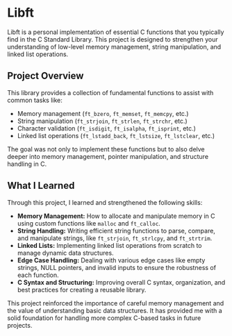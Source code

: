 # Libft
Libft is a personal implementation of essential C functions that you typically find in the C Standard Library. This project is designed to strengthen your understanding of low-level memory management, string manipulation, and linked list operations.

## Project Overview

This library provides a collection of fundamental functions to assist with common tasks like:

- Memory management (`ft_bzero`, `ft_memset`, `ft_memcpy`, etc.)
- String manipulation (`ft_strjoin`, `ft_strlen`, `ft_strchr`, etc.)
- Character validation (`ft_isdigit`, `ft_isalpha`, `ft_isprint`, etc.)
- Linked list operations (`ft_lstadd_back`, `ft_lstsize`, `ft_lstclear`, etc.)

The goal was not only to implement these functions but to also delve deeper into memory management, pointer manipulation, and structure handling in C.

## What I Learned

Through this project, I learned and strengthened the following skills:

- **Memory Management:** How to allocate and manipulate memory in C using custom functions like `malloc` and `ft_calloc`.
- **String Handling:** Writing efficient string functions to parse, compare, and manipulate strings, like `ft_strjoin`, `ft_strlcpy`, and `ft_strtrim`.
- **Linked Lists:** Implementing linked list operations from scratch to manage dynamic data structures.
- **Edge Case Handling:** Dealing with various edge cases like empty strings, NULL pointers, and invalid inputs to ensure the robustness of each function.
- **C Syntax and Structuring:** Improving overall C syntax, organization, and best practices for creating a reusable library.

This project reinforced the importance of careful memory management and the value of understanding basic data structures. It has provided me with a solid foundation for handling more complex C-based tasks in future projects.
